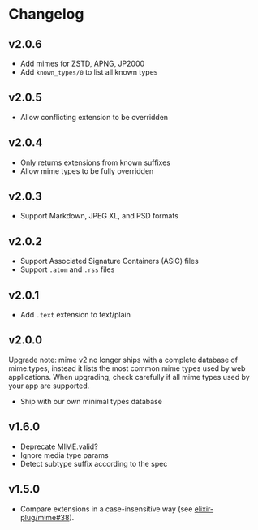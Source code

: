 # Changelog

## v2.0.6

  * Add mimes for ZSTD, APNG, JP2000
  * Add `known_types/0` to list all known types

## v2.0.5

  * Allow conflicting extension to be overridden

## v2.0.4

  * Only returns extensions from known suffixes
  * Allow mime types to be fully overridden

## v2.0.3

  * Support Markdown, JPEG XL, and PSD formats

## v2.0.2

  * Support Associated Signature Containers (ASiC) files
  * Support `.atom` and `.rss` files

## v2.0.1

  * Add `.text` extension to text/plain

## v2.0.0

Upgrade note: mime v2 no longer ships with a complete database of mime.types,
instead it lists the most common mime types used by web applications. When
upgrading, check carefully if all mime types used by your app are supported.

  * Ship with our own minimal types database

## v1.6.0

  * Deprecate MIME.valid?
  * Ignore media type params
  * Detect subtype suffix according to the spec

## v1.5.0

  * Compare extensions in a case-insensitive way (see
    [elixir-plug/mime#38](https://github.com/elixir-plug/mime/issues/38)).
